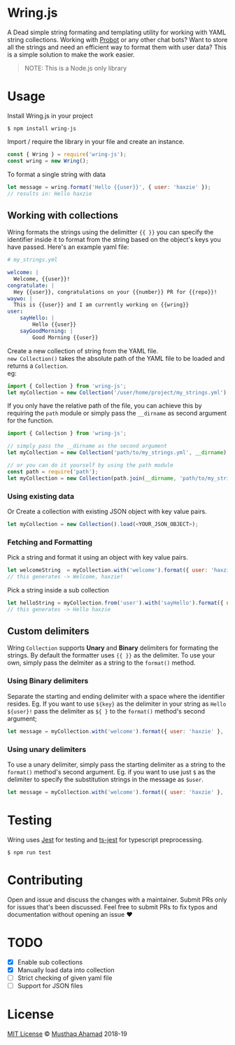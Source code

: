 # Wring.js
A Dead simple string formating and templating utility for working with YAML string collections.
Working with [Probot](https://github.com/probot/probot) or any other chat bots? Want to store all the strings and need an efficient way to format them with user data? This is a simple solution to make the work easier.

> NOTE: This is a Node.js only library

# Usage
Install Wring.js in your project
```shell
$ npm install wring-js
```
Import / require the library in your file and create an instance.
```javascript
const { Wring } = require('wring-js');
const wring = new Wring();
```
To format a single string with data
```javascript
let message = wring.format('Hello {{user}}', { user: 'haxzie' });
// results in: Hello haxzie
```
## Working with collections
Wring formats the strings using the delimitter ``{{ }}`` you can specify the identifier inside it to format from the string based on the object's keys you have passed.
Here's an example yaml file:
```yaml
# my_strings.yml

welcome: |
  Welcome, {{user}}!
congratulate: |
  Hey {{user}}, congratulations on your {{number}} PR for {{repo}}!
waywo: |
  This is {{user}} and I am currently working on {{wring}}
user: 
    sayHello: |
        Hello {{user}}
    sayGoodMorning: |
        Good Morning {{user}}
```
Create a new collection of string from the YAML file.  
`new Collection()` takes the absolute path of the YAML file to be loaded and returns a `Collection`.  
eg:
```javascript
import { Collection } from 'wring-js';
let myCollection = new Collection('/user/home/project/my_strings.yml');
```
If you only have the relative path of the file, you can achieve this by requiring the `path` module or simply pass the `__dirname` as second argument for the function.
```javascript
import { Collection } from 'wring-js';

// simply pass the __dirname as the second argument
let myCollection = new Collection('path/to/my_strings.yml', __dirname);

// or you can do it yourself by using the path module
const path = require('path');
let myCollection = new Collection(path.join(__dirname, 'path/to/my_strings.yml'));

```
### Using existing data
Or Create a collection with existing JSON object with key value pairs.
```javascript
let myCollection = new Collection().load(<YOUR_JSON_OBJECT>);
```
### Fetching and Formatting
Pick a string and format it using an object with key value pairs.
```javascript
let welcomeString  = myCollection.with('welcome').format({ user: 'haxzie' });
// this generates -> Welcome, haxzie!
```
Pick a string inside a sub collection
```javascript
let helloString = myCollection.from('user').with('sayHello').format({ user: 'haxzie' });
// this generates -> Hello haxzie
```
## Custom delimiters
Wring `Collection` supports **Unary** and **Binary** delimiters for formating the strings. By default the formatter uses `{{ }}` as the delimiter. To use your own, simply pass the delmiter as a string to the `format()` method.
### Using Binary delimiters
Separate the starting and ending delimiter with a space where the identifier resides. Eg. If you want to use `${key}` as the delimiter in your string as `Hello ${user}!` pass the delimiter as `${ }` to the `format()` method's second argument;
```javascript
let message = myCollection.with('welcome').format({ user: 'haxzie' }, '${ }');
```
### Using unary delimiters
To use a unary delimiter, simply pass the starting delimiter as a string to the `format()` method's second argument. Eg. if you want to use just `$` as the delimiter to specify the substitution strings in the message as `$user`.
```javascript
let message = myCollection.with('welcome').format({ user: 'haxzie' }, '$');
```
# Testing
Wring uses [Jest](https://jetjs.org) for testing and [ts-jest](https://kulshekhar.github.io/ts-jest/) for typescript preprocessing.
```shell
$ npm run test
```
# Contributing
Open and issue and discuss the changes with a maintainer. Submit PRs only for issues that's been discussed. Feel free to submit PRs to fix typos and documentation without opening an issue :heart:

# TODO
- [X] Enable sub collections 
- [X] Manually load data into collection
- [ ] Strict checking of given yaml file
- [ ] Support for JSON files

# License
[MIT License](https://github.com/haxzie/wring.js/blob/master/LICENSE) © [Musthaq Ahamad](https://github.com/haxzie) 2018-19

